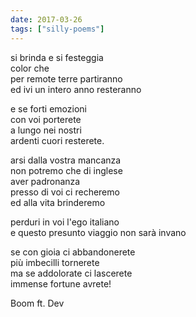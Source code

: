 ```yaml
---
date: 2017-03-26
tags: ["silly-poems"]
---
```

si brinda e si festeggia   
color che   
per remote terre partiranno   
ed ivi un intero anno resteranno   

e se forti emozioni   
con voi porterete   
a lungo nei nostri   
ardenti cuori resterete.   

arsi dalla vostra mancanza   
non potremo che di inglese   
aver padronanza   
presso di voi ci recheremo   
ed alla vita brinderemo   

perduri in voi l'ego italiano   
e questo presunto viaggio non sarà invano   

se con gioia ci abbandonerete   
più imbecilli tornerete  
ma se addolorate ci lascerete  
immense fortune avrete!  

Boom ft. Dev

